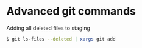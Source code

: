 # Advanced git commands


Adding all deleted files to staging
```bash
$ git ls-files --deleted | xargs git add
```

